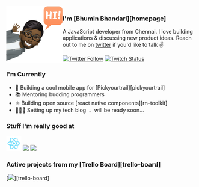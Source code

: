 <img align="left" width="150" height="150" alt="Bhumin Bhandari" src="https://raw.githubusercontent.com/bhandaribhumin/bhandaribhumin/master/assets/avatar.png"/>

### I'm [Bhumin Bhandari][homepage]

A JavaScript developer from Chennai. I love building applications & discussing new product ideas. Reach out to me on [twitter][twitter] if you'd like to talk ✌️

[![Twitter Follow](https://img.shields.io/twitter/follow/bhandaribhumin?color=%20%2300acee&label=Follow%20me%20on%20Twitter&style=for-the-badge)][twitter] [![Twitch Status](https://img.shields.io/twitch/status/bhandaribhumin?label=LiveStream&style=for-the-badge)][twitch]

### I'm Currently

- 📱 Building a cool mobile app for [Pickyourtrail][pickyourtrail]
- 📚 Mentoring budding programmers
- ⚛️ Building open source [react native components][rn-toolkit]
- 👷🏽‍♂️ Setting up my tech blog ﹣ will be ready soon...

### Stuff I'm really good at

<p>
  <img height="40" src="https://raw.githubusercontent.com/github/explore/80688e429a7d4ef2fca1e82350fe8e3517d3494d/topics/react/react.png">
  <img height="40" src="https://apppresser.com/wp-content/uploads/bb-plugin/cache/ionic-logo-circle.png">
  <img height="40" src="https://capacitorjs.com/assets/img/heading/logo-black.png">
</p>

### Active projects from my [Trello Board][trello-board]

[<img src="https://readme-stats.vercel.app/api/get-trello-cards" />][trello-board]


[twitter]: https://twitter.com/bhandaribhumin
[twitch]: https://www.twitch.tv/bhandaribumin
[linkdin]: https://www.linkedin.com/in/bhuminbhandari/
[github]: https://github.com/bhandaribhumin

